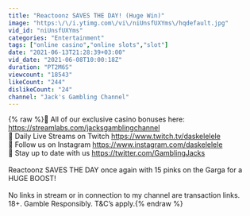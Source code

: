 ```yaml
---
title: "Reactoonz SAVES THE DAY! (Huge Win)"
image: "https:\/\/i.ytimg.com\/vi\/niUnsfUXYms\/hqdefault.jpg"
vid_id: "niUnsfUXYms"
categories: "Entertainment"
tags: ["online casino","online slots","slot"]
date: "2021-06-13T21:28:39+03:00"
vid_date: "2021-06-08T10:00:18Z"
duration: "PT2M6S"
viewcount: "18543"
likeCount: "244"
dislikeCount: "24"
channel: "Jack's Gambling Channel"
---
```

{% raw %}🎰  All of our exclusive casino bonuses here: <a rel="nofollow" target="blank" href="https://streamlabs.com/jacksgamblingchannel">https://streamlabs.com/jacksgamblingchannel</a><br />🎥  Daily Live Streams on Twitch <a rel="nofollow" target="blank" href="https://www.twitch.tv/daskelelele">https://www.twitch.tv/daskelelele</a><br />📸  Follow us on Instagram <a rel="nofollow" target="blank" href="https://www.instagram.com/daskelelele">https://www.instagram.com/daskelelele</a><br />📅 Stay up to date with us <a rel="nofollow" target="blank" href="https://twitter.com/GamblingJacks">https://twitter.com/GamblingJacks</a><br /><br />Reactoonz SAVES THE DAY once again with 15 pinks on the Garga for a HUGE BOOST! <br /><br />No links in stream or in connection to my channel are transaction links. <br />18+. Gamble Responsibly. T&amp;C’s apply.{% endraw %}
